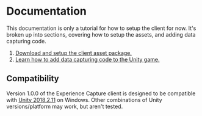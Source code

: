 # Documentation 

This documentation is only a tutorial for how to setup the 
client for now. It's broken up into sections, covering how
to setup the assets, and adding data capturing code. 

1. [Download and setup the client asset package.](Setup.md)
2. [Learn how to add data capturing code to the Unity game.](Coding.md)

## Compatibility 

Version 1.0.0 of the Experience Capture client is designed 
to be compatible with [Unity 2018.2.11](https://unity3d.com/get-unity/download/archive) on Windows.
Other combinations of Unity versions/platform may work, but aren't tested. 
